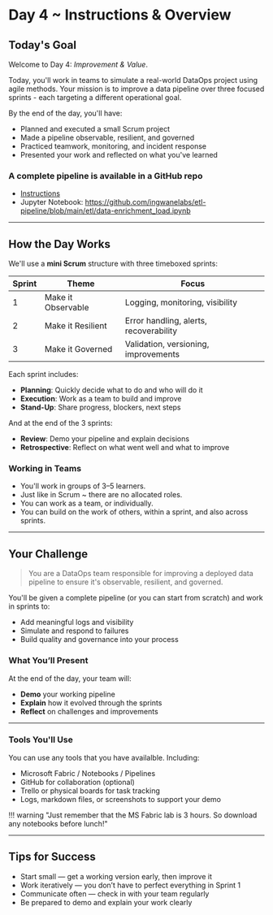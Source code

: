 # Day 4 ~ Instructions & Overview

## Today's Goal

Welcome to Day 4: *Improvement & Value*.

Today, you'll work in teams to simulate a real-world DataOps project using agile methods. Your mission is to improve a data pipeline over three focused sprints - each targeting a different operational goal.

By the end of the day, you'll have:

- Planned and executed a small Scrum project
- Made a pipeline observable, resilient, and governed
- Practiced teamwork, monitoring, and incident response
- Presented your work and reflected on what you've learned

### A complete pipeline is available in a GitHub repo

- [Instructions](https://github.com/ingwanelabs/etl-pipeline/tree/main/etl)
- Jupyter Notebook: https://github.com/ingwanelabs/etl-pipeline/blob/main/etl/data-enrichment_load.ipynb

---

## How the Day Works

We'll use a **mini Scrum** structure with three timeboxed sprints:

| Sprint | Theme              | Focus                                  |
| ------ | ------------------ | -------------------------------------- |
| 1      | Make it Observable | Logging, monitoring, visibility        |
| 2      | Make it Resilient  | Error handling, alerts, recoverability |
| 3      | Make it Governed   | Validation, versioning, improvements   |

Each sprint includes:

- **Planning**: Quickly decide what to do and who will do it
- **Execution**: Work as a team to build and improve
- **Stand-Up**: Share progress, blockers, next steps

And at the end of the 3 sprints:

- **Review**: Demo your pipeline and explain decisions
- **Retrospective**: Reflect on what went well and what to improve

### Working in Teams

- You'll work in groups of 3–5 learners.
- Just like in Scrum ~ there are no allocated roles.
- You can work as a team, or individually.
- You can build on the work of others, within a sprint, and also across sprints.

---

## Your Challenge

> You are a DataOps team responsible for improving a deployed data pipeline to ensure it's observable, resilient, and governed.

You'll be given a complete pipeline (or you can start from scratch) and work in sprints to:

- Add meaningful logs and visibility
- Simulate and respond to failures
- Build quality and governance into your process

### What You’ll Present

At the end of the day, your team will:

- **Demo** your working pipeline
- **Explain** how it evolved through the sprints
- **Reflect** on challenges and improvements

---

### **Tools You'll Use**

You can use any tools that you have availalble. Including:

- Microsoft Fabric / Notebooks / Pipelines
- GitHub for collaboration (optional)
- Trello or physical boards for task tracking
- Logs, markdown files, or screenshots to support your demo

!!! warning "Just remember that the MS Fabric lab is 3 hours. So download any notebooks before lunch!"

---

## Tips for Success

- Start small — get a working version early, then improve it
- Work iteratively — you don’t have to perfect everything in Sprint 1
- Communicate often — check in with your team regularly
- Be prepared to demo and explain your work clearly
